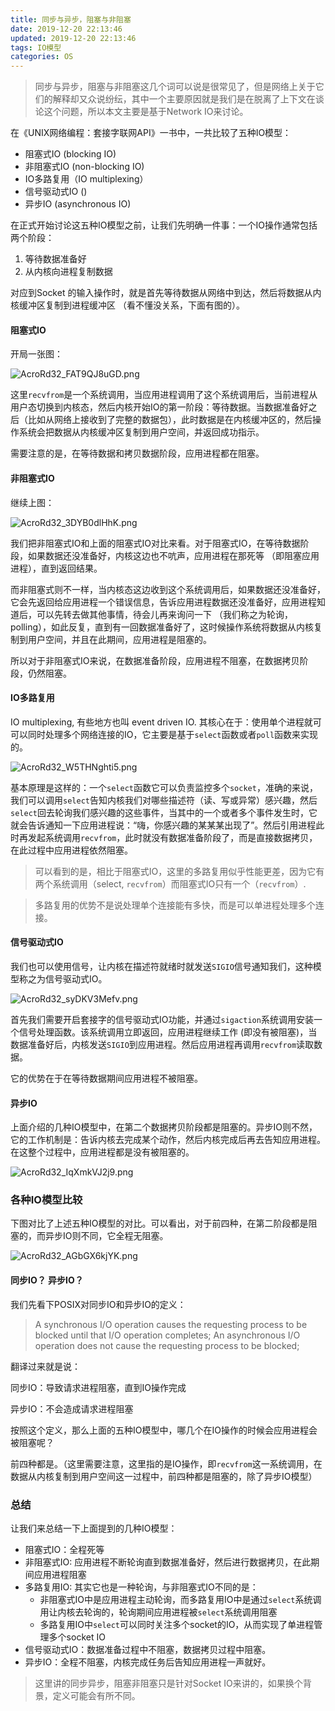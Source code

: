 ```yaml
---
title: 同步与异步，阻塞与非阻塞
date: 2019-12-20 22:13:46
updated: 2019-12-20 22:13:46
tags: IO模型
categories: OS
---
```


> 同步与异步，阻塞与非阻塞这几个词可以说是很常见了，但是网络上关于它们的解释却又众说纷纭，其中一个主要原因就是我们是在脱离了上下文在谈论这个问题，所以本文主要是基于Network IO来讨论。

在《UNIX网络编程：套接字联网API》一书中，一共比较了五种IO模型：

+ 阻塞式IO (blocking IO)
+ 非阻塞式IO (non-blocking IO)
+ IO多路复用（IO multiplexing）
+ 信号驱动式IO ()
+ 异步IO (asynchronous IO)

在正式开始讨论这五种IO模型之前，让我们先明确一件事：一个IO操作通常包括两个阶段：

1. 等待数据准备好
2. 从内核向进程复制数据

对应到Socket 的输入操作时，就是首先等待数据从网络中到达，然后将数据从内核缓冲区复制到进程缓冲区 （看不懂没关系，下面有图的）。



#### 阻塞式IO

开局一张图：

![AcroRd32_FAT9QJ8uGD.png](http://ww1.sinaimg.cn/large/005UcYzagy1ga451qpoikj30p40dcdhb.jpg)

这里`recvfrom`是一个系统调用，当应用进程调用了这个系统调用后，当前进程从用户态切换到内核态，然后内核开始IO的第一阶段：等待数据。当数据准备好之后（比如从网络上接收到了完整的数据包），此时数据是在内核缓冲区的，然后操作系统会把数据从内核缓冲区复制到用户空间，并返回成功指示。

需要注意的是，在等待数据和拷贝数据阶段，应用进程都在阻塞。



#### 非阻塞式IO

继续上图：

![AcroRd32_3DYB0dlHhK.png](http://ww1.sinaimg.cn/large/005UcYzagy1ga45h5qzymj30su0exgob.jpg)

我们把非阻塞式IO和上面的阻塞式IO对比来看。对于阻塞式IO，在等待数据阶段，如果数据还没准备好，内核这边也不吭声，应用进程在那死等 （即阻塞应用进程），直到返回结果。

而非阻塞式则不一样，当内核态这边收到这个系统调用后，如果数据还没准备好，它会先返回给应用进程一个错误信息，告诉应用进程数据还没准备好，应用进程知道后，可以先转去做其他事情，待会儿再来询问一下 （我们称之为轮询，polling），如此反复，直到有一回数据准备好了，这时候操作系统将数据从内核复制到用户空间，并且在此期间，应用进程是阻塞的。

所以对于非阻塞式IO来说，在数据准备阶段，应用进程不阻塞，在数据拷贝阶段，仍然阻塞。



#### IO多路复用

IO multiplexing, 有些地方也叫 event driven IO. 其核心在于：使用单个进程就可可以同时处理多个网络连接的IO，它主要是基于`select`函数或者`poll`函数来实现的。

![AcroRd32_W5THNghti5.png](http://ww1.sinaimg.cn/large/005UcYzagy1ga463h690qj30ro0emdig.jpg)

基本原理是这样的：一个`select`函数它可以负责监控多个`socket`，准确的来说，我们可以调用`select`告知内核我们对哪些描述符（读、写或异常）感兴趣，然后`select`回去轮询我们感兴趣的这些事件，当其中的一个或者多个事件发生时，它就会告诉通知一下应用进程说：“嗨，你感兴趣的某某某出现了”。然后引用进程此时再发起系统调用`recvfrom`，此时就没有数据准备阶段了，而是直接数据拷贝，在此过程中应用进程依然阻塞。

> 可以看到的是，相比于阻塞式IO，这里的多路复用似乎性能更差，因为它有两个系统调用（select, `recvfrom`）而阻塞式IO只有一个（`recvfrom`）.

> 多路复用的优势不是说处理单个连接能有多快，而是可以单进程处理多个连接。



#### 信号驱动式IO

我们也可以使用信号，让内核在描述符就绪时就发送`SIGIO`信号通知我们，这种模型称之为信号驱动式IO。

![AcroRd32_syDKV3Mefv.png](http://ww1.sinaimg.cn/large/005UcYzagy1ga46f1kwetj30sx0fsjtm.jpg)

首先我们需要开启套接字的信号驱动式IO功能，并通过`sigaction`系统调用安装一个信号处理函数。该系统调用立即返回，应用进程继续工作 (即没有被阻塞)，当数据准备好后，内核发送`SIGIO`到应用进程。然后应用进程再调用`recvfrom`读取数据。

它的优势在于在等待数据期间应用进程不被阻塞。



#### 异步IO

上面介绍的几种IO模型中，在第二个数据拷贝阶段都是阻塞的。异步IO则不然，它的工作机制是：告诉内核去完成某个动作，然后内核完成后再去告知应用进程。在这整个过程中，应用进程都是没有被阻塞的。

![AcroRd32_IqXmkVJ2j9.png](http://ww1.sinaimg.cn/large/005UcYzagy1ga4c1jw7mgj30ro0gv408.jpg)



### 各种IO模型比较

下图对比了上述五种IO模型的对比。可以看出，对于前四种，在第二阶段都是阻塞的，而异步IO则不同，它全程无阻塞。

![AcroRd32_AGbGX6kjYK.png](http://ww1.sinaimg.cn/large/005UcYzagy1ga4c2mqz9mj30v10h40vq.jpg)



#### 同步IO？ 异步IO？

我们先看下POSIX对同步IO和异步IO的定义：

>A synchronous I/O operation causes the requesting process to be blocked until that I/O operation completes;
>An asynchronous I/O operation does not cause the requesting process to be blocked;

翻译过来就是说：

同步IO：导致请求进程阻塞，直到IO操作完成

异步IO：不会造成请求进程阻塞



按照这个定义，那么上面的五种IO模型中，哪几个在IO操作的时候会应用进程会被阻塞呢？

前四种都是。（这里需要注意，这里指的是IO操作，即`recvfrom`这一系统调用，在数据从内核复制到用户空间这一过程中，前四种都是阻塞的，除了异步IO模型）



### 总结

让我们来总结一下上面提到的几种IO模型：

+ 阻塞式IO：全程死等
+ 非阻塞式IO: 应用进程不断轮询直到数据准备好，然后进行数据拷贝，在此期间应用进程阻塞
+ 多路复用IO: 其实它也是一种轮询，与非阻塞式IO不同的是：
  + 非阻塞式IO中是应用进程主动轮询，而多路复用IO中是通过`select`系统调用让内核去轮询的，轮询期间应用进程被`select`系统调用阻塞
  + 多路复用IO中`select`可以同时关注多个socket的IO，从而实现了单进程管理多个socket IO
+ 信号驱动式IO：数据准备过程中不阻塞，数据拷贝过程中阻塞。
+ 异步IO：全程不阻塞，内核完成任务后告知应用进程一声就好。

> 这里讲的同步异步，阻塞非阻塞只是针对Socket IO来讲的，如果换个背景，定义可能会有所不同。